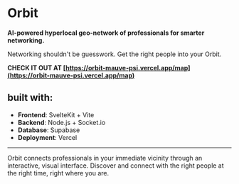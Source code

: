 # Orbit

**AI-powered hyperlocal geo-network of professionals for smarter networking.**

Networking shouldn't be guesswork. Get the right people into your Orbit.


**CHECK IT OUT AT [https://orbit-mauve-psi.vercel.app/map](https://orbit-mauve-psi.vercel.app/map)**

## built with: 

- **Frontend**: SvelteKit + Vite
- **Backend**: Node.js + Socket.io
- **Database**: Supabase
- **Deployment**: Vercel

---

Orbit connects professionals in your immediate vicinity through an interactive, visual interface. Discover and connect with the right people at the right time, right where you are.